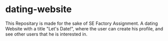 # dating-website
This Repositary is made for the sake of SE Factory Assignment.
A dating Website with a title "Let's Date!", where the user can create his profile, and see other users that he is interested in.
